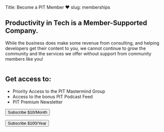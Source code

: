 Title: Become a PIT Member ❤️
slug: memberships

<h2 class="">
Productivity in Tech is a <span class="has-text-weight-semi-bold is-italic">Member-Supported</span> Company. 
</h2>

<p class="subtitle is-4">
While the business does make some revenue from consulting, and helping developers get their content to you,
we cannot continue to grow the community and the services we offer without support from community members like you!  </p> 

<div class="columns is-centered">
<div class="column is-half">
<h2 class="text-primary">Get access to:</h2>
<ul class="list-group list-group-flush my-3">
<li class="list-group-item">Priority Access to the PIT Mastermind Group</li>
<li class="list-group-item">Access to the bonus PIT Podcast Feed</li>
<li class="list-group-item">PIT Premium Newsletter</li>
</ul>

<div class="my-3 row justify-content-around">
<!-- Load Stripe.js on your website. -->
<script src="https://js.stripe.com/v3"></script>

<!-- Create a button that your customers click to complete their purchase. Customize the styling to suit your branding. -->
<button
class="button is-primary-outline"
id="checkout-button-5d0bd868f033bf667526053f"
role="link">
Subscribe $10/Month
</button>

<button
class='button is-primary-outline'
id="checkout-button-pit-annual"
role="link">
Subscribe $100/Year
</button>


<script>
var stripe = Stripe('pk_live_kDLC8qiW74z3zUMfXQBjEfjD');
var monthlyCheckout = document.getElementById('checkout-button-5d0bd868f033bf667526053f');
monthlyCheckout.addEventListener('click', function () {
// When the customer clicks on the button, redirect
// them to Checkout.
stripe.redirectToCheckout({items: [{plan: '5d0bd868f033bf667526053f', quantity: 1}],

// Do not rely on the redirect to the successUrl for fulfilling
// purchases, customers may not always reach the success_url after
// a successful payment.
// Instead use one of the strategies described in
// https://stripe.com/docs/payments/checkout/fulfillment
successUrl: 'https://productivityintech.com',
cancelUrl: 'https://productivityintech.com',
})
.then(function (result) {
if (result.error) {
// If `redirectToCheckout` fails due to a browser or network
// error, display the localized error message to your customer.
var displayError = document.getElementById('error-message');
displayError.textContent = result.error.message;
}
});
});
</script>


<script>
var annualButton= document.getElementById('checkout-button-pit-annual');
annualButton.addEventListener('click', function () {
// When the customer clicks on the button, redirect
// them to Checkout.
stripe.redirectToCheckout({
items: [{plan: 'pit-annual', quantity: 1}],

// Do not rely on the redirect to the successUrl for fulfilling
// purchases, customers may not always reach the success_url after
// a successful payment.
// Instead use one of the strategies described in
// https://stripe.com/docs/payments/checkout/fulfillment
successUrl: 'https://productivityintech.com/',
cancelUrl: 'https://productivityintech.com/',
})
.then(function (result) {
if (result.error) {
// If `redirectToCheckout` fails due to a browser or network
// error, display the localized error message to your customer.
var displayError = document.getElementById('error-message');
displayError.textContent = result.error.message;
}
});
});
</script>
<div id="error-message" class="text-danger"></div>
</div>
